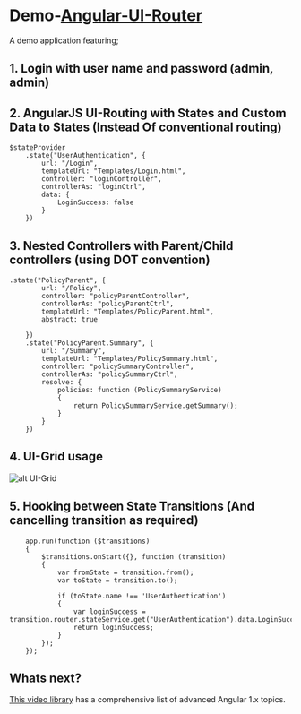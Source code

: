 # Demo-[Angular-UI-Router](https://github.com/angular-ui/ui-router)
A demo application featuring;

## 1. Login with user name and password (admin, admin)

## 2. AngularJS UI-Routing with States and Custom Data to States (Instead Of conventional routing)

    $stateProvider
        .state("UserAuthentication", {
            url: "/Login",
            templateUrl: "Templates/Login.html",
            controller: "loginController",
            controllerAs: "loginCtrl",
            data: {
                LoginSuccess: false
            }
        })

## 3. Nested Controllers with Parent/Child controllers (using DOT convention)

    .state("PolicyParent", {
            url: "/Policy",
            controller: "policyParentController",
            controllerAs: "policyParentCtrl",
            templateUrl: "Templates/PolicyParent.html",
            abstract: true

        })
        .state("PolicyParent.Summary", {
            url: "/Summary",
            templateUrl: "Templates/PolicySummary.html",
            controller: "policySummaryController",
            controllerAs: "policySummaryCtrl",
            resolve: {
                policies: function (PolicySummaryService)
                {
                    return PolicySummaryService.getSummary();
                }
            }
        })

## 4. UI-Grid usage

![alt UI-Grid](https://github.com/avarghesein/Demo-AngularUI-Routes/blob/master/Source/InsuranceDemoApp.jpg)

## 5. Hooking between State Transitions (And cancelling transition as required)

        app.run(function ($transitions)
        {
            $transitions.onStart({}, function (transition)
            {
                var fromState = transition.from();
                var toState = transition.to();

                if (toState.name !== 'UserAuthentication')
                {
                    var loginSuccess = transition.router.stateService.get("UserAuthentication").data.LoginSuccess;
                    return loginSuccess;
                }
            });
        });
        
## Whats next? 
[This video library](https://www.youtube.com/playlist?list=PL6n9fhu94yhWKHkcL7RJmmXyxkuFB3KSl) has a comprehensive list of advanced Angular 1.x topics.
